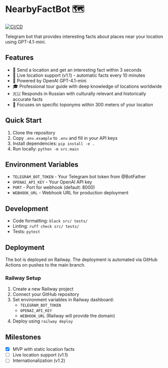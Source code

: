 # NearbyFactBot 🗺️

[![CI/CD](https://github.com/shipaleks/test-tg-coordinate/actions/workflows/ci.yml/badge.svg)](https://github.com/shipaleks/test-tg-coordinate/actions/workflows/ci.yml)

Telegram bot that provides interesting facts about places near your location using GPT-4.1-mini.

## Features

- 📍 Send a location and get an interesting fact within 3 seconds
- 🔴 Live location support (v1.1) - automatic facts every 10 minutes
- 🤖 Powered by OpenAI GPT-4.1-mini
- 🎓 Professional tour guide with deep knowledge of locations worldwide
- 🇷🇺 Responds in Russian with culturally relevant and historically accurate facts
- 🎯 Focuses on specific toponyms within 300 meters of your location

## Quick Start

1. Clone the repository
2. Copy `.env.example` to `.env` and fill in your API keys
3. Install dependencies: `pip install -e .`
4. Run locally: `python -m src.main`

## Environment Variables

- `TELEGRAM_BOT_TOKEN` - Your Telegram bot token from @BotFather
- `OPENAI_API_KEY` - Your OpenAI API key
- `PORT` - Port for webhook (default: 8000)
- `WEBHOOK_URL` - Webhook URL for production deployment

## Development

- Code formatting: `black src/ tests/`
- Linting: `ruff check src/ tests/`
- Tests: `pytest`

## Deployment

The bot is deployed on Railway. The deployment is automated via GitHub Actions on pushes to the main branch.

### Railway Setup

1. Create a new Railway project
2. Connect your GitHub repository
3. Set environment variables in Railway dashboard:
   - `TELEGRAM_BOT_TOKEN`
   - `OPENAI_API_KEY`
   - `WEBHOOK_URL` (Railway will provide the domain)
4. Deploy using `railway deploy`

## Milestones

- [x] MVP with static location facts
- [ ] Live location support (v1.1)
- [ ] Internationalization (v1.2) 